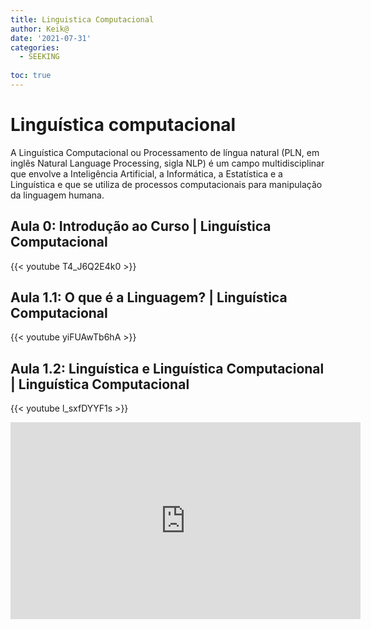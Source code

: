 ```yaml
---
title: Linguistica Computacional
author: Keik@
date: '2021-07-31'
categories:
  - SEEKING
  
toc: true
---
```

# Linguística computacional

A Linguística Computacional ou Processamento de língua natural (PLN, em inglês Natural Language Processing, sigla NLP) é um campo multidisciplinar que envolve a Inteligência Artificial, a Informática, a Estatística e a Linguística e que se utiliza de processos computacionais para manipulação da linguagem humana.

## Aula 0: Introdução ao Curso | Linguística Computacional

{{< youtube T4_J6Q2E4k0 >}}

## Aula 1.1: O que é a Linguagem? | Linguística Computacional

{{< youtube yiFUAwTb6hA >}}


## Aula 1.2: Linguística e Linguística Computacional | Linguística Computacional

{{< youtube l_sxfDYYF1s >}}







<iframe width="560" height="315" src="https://www.youtube.com/embed/videoseries?list=PLLrlHSmC0Mw73a1t73DEjgGMPyu8QssWT" title="YouTube video player" frameborder="0" allow="accelerometer; autoplay; clipboard-write; encrypted-media; gyroscope; picture-in-picture" allowfullscreen></iframe>
